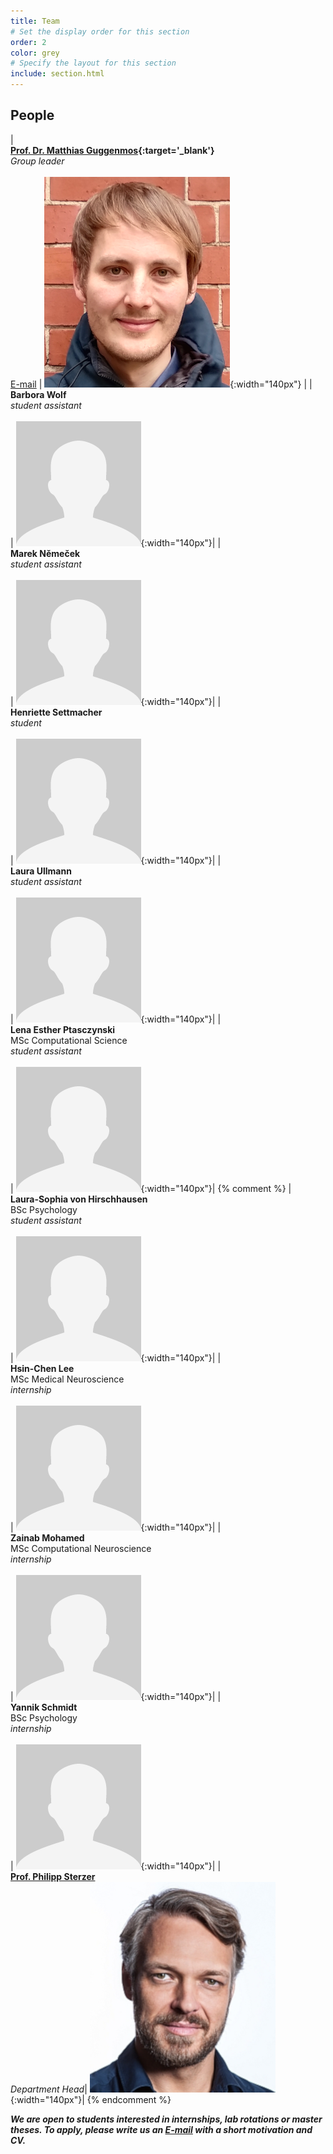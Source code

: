 ```yaml
---
title: Team
# Set the display order for this section
order: 2
color: grey
# Specify the layout for this section
include: section.html
---
```

## People

| <br>**[Prof. Dr. Matthias Guggenmos](https://www.health-and-medical-university.de/team-fakultaet-gesundheit-hmu/matthias-guggenmos/){:target='\_blank'}**<br>_Group leader_<br><br>[E-mail](mailto:matthias.guggenmos@health-and-medical-university.de) | ![Matthias Guggenmos](images/matthias.png){:width="140px"} |
| <br>**Barbora Wolf**<br>_student assistant_<br><br>| ![Barbora Wolf](images/placeholder.png){:width="140px"}|
| <br>**Marek Němeček**<br>_student assistant_<br><br>| ![Marek Němeček](images/placeholder.png){:width="140px"}|
| <br>**Henriette Settmacher**<br>_student_<br><br>| ![Henriette Settmacher](images/placeholder.png){:width="140px"}|
| <br>**Laura Ullmann**<br>_student assistant_<br><br>| ![Laura Ullmann](images/placeholder.png){:width="140px"}|
| <br>**Lena Esther Ptasczynski**<br>MSc Computational Science<br>_student assistant_<br><br>| ![Lena Esther Ptasczynski](images/placeholder.png){:width="140px"}|
{% comment %}
| <br>**Laura-Sophia von Hirschhausen**<br>BSc Psychology<br>_student assistant_<br><br>| ![Laura-Sophia von Hirschhausen](images/placeholder.png){:width="140px"}|
| <br>**Hsin-Chen Lee**<br>MSc Medical Neuroscience<br>_internship_<br><br>| ![Hsin-Chen Lee](images/placeholder.png){:width="140px"}|
| <br>**Zainab Mohamed**<br>MSc Computational Neuroscience<br>_internship_<br><br>| ![Zainab Mohamed](images/placeholder.png){:width="140px"}|
| <br>**Yannik Schmidt**<br>BSc Psychology<br>_internship_<br><br>| ![Yannik Schmidt](images/placeholder.png){:width="140px"}|
| <br>**[Prof. Philipp Sterzer](https://psychiatrie-psychotherapie.charite.de/en/metas/person_detail/person/address_detail/sterzer/)**<br>_Department Head_| ![Philipp Sterzer](images/philipp.png){:width="140px"}|
{% endcomment %}

***We are open to students interested in internships, lab rotations or master theses. To apply, please write us an [E-mail](mailto:matthias.guggenmos@health-and-medical-university.de) with a short motivation and CV.***
